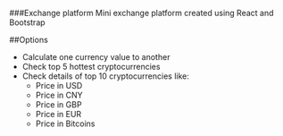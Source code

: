 ###Exchange platform
Mini exchange platform created using React and Bootstrap

##Options

- Calculate one currency value to another
- Check top 5 hottest cryptocurrencies
- Check details of top 10 cryptocurrencies like:
  - Price in USD
  - Price in CNY
  - Price in GBP
  - Price in EUR
  - Price in Bitcoins
